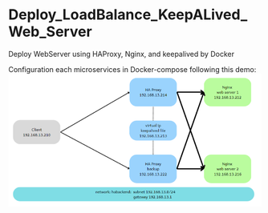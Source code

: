 # Deploy_LoadBalance_KeepALived_Web_Server
Deploy WebServer using HAProxy, Nginx, and keepalived by Docker

Configuration each microservices in Docker-compose following this demo:
![Demo model](/demo.png)


